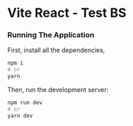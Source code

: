 # Vite React - Test BS

### Running The Application
First, install all the dependencies,
```bash
npm i
# or
yarn
```

Then, run the development server:

```bash
npm run dev
# or
yarn dev